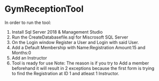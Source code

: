 # GymReceptionTool
In order to run the tool:
1) Install Sql Server 2018 & Management Studio
2) Run the CreateDatabasefile.sql for Miscrosoft SQL Server
3) On the Login window Register a User and Login with said User.
4) Add a Default Membership with Name:Registration Amount:15 and Months:0  
5) Add an Instructor
6) Tool is ready for use 
Note: The reason is if you try to Add a member beforehand it will result in 2 exceptions because the first form is trying to find the Registration at ID 1 and atleast 1 Instructor.
